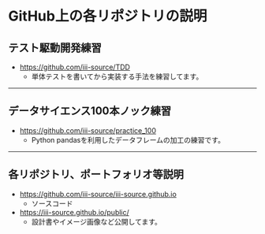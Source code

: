 # GitHub上の各リポジトリの説明
## テスト駆動開発練習
- https://github.com/iii-source/TDD
  - 単体テストを書いてから実装する手法を練習してます。
---
## データサイエンス100本ノック練習 
- https://github.com/iii-source/practice_100
  - Python pandasを利用したデータフレームの加工の練習です。
---
## 各リポジトリ、ポートフォリオ等説明
- https://github.com/iii-source/iii-source.github.io
  - ソースコード
 - https://iii-source.github.io/public/
   - 設計書やイメージ画像など公開してます。
